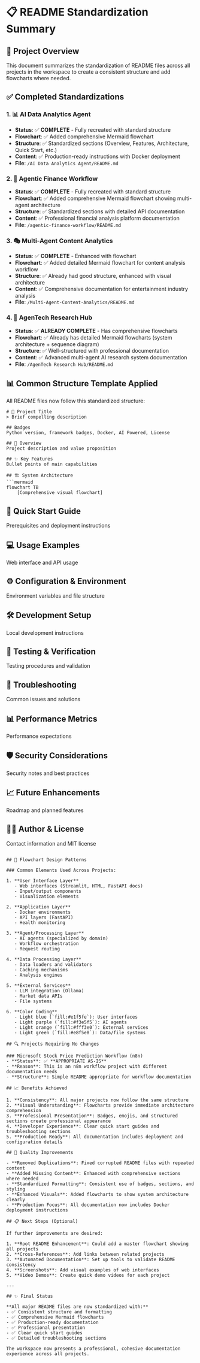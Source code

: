 # 📋 README Standardization Summary

## 🎯 Project Overview

This document summarizes the standardization of README files across all projects in the workspace to create a consistent structure and add flowcharts where needed.

## ✅ Completed Standardizations

### 1. 📊 AI Data Analytics Agent
- **Status**: ✅ **COMPLETE** - Fully recreated with standard structure
- **Flowchart**: ✅ Added comprehensive Mermaid flowchart
- **Structure**: ✅ Standardized sections (Overview, Features, Architecture, Quick Start, etc.)
- **Content**: ✅ Production-ready instructions with Docker deployment
- **File**: `/AI Data Analytics Agent/README.md`

### 2. 🏦 Agentic Finance Workflow  
- **Status**: ✅ **COMPLETE** - Fully recreated with standard structure
- **Flowchart**: ✅ Added comprehensive Mermaid flowchart showing multi-agent architecture
- **Structure**: ✅ Standardized sections with detailed API documentation
- **Content**: ✅ Professional financial analysis platform documentation
- **File**: `/agentic-finance-workflow/README.md`

### 3. 🎭 Multi-Agent Content Analytics
- **Status**: ✅ **COMPLETE** - Enhanced with flowchart
- **Flowchart**: ✅ Added detailed Mermaid flowchart for content analysis workflow
- **Structure**: ✅ Already had good structure, enhanced with visual architecture
- **Content**: ✅ Comprehensive documentation for entertainment industry analysis
- **File**: `/Multi-Agent-Content-Analytics/README.md`

### 4. 🔬 AgenTech Research Hub
- **Status**: ✅ **ALREADY COMPLETE** - Has comprehensive flowcharts
- **Flowchart**: ✅ Already has detailed Mermaid flowcharts (system architecture + sequence diagram)
- **Structure**: ✅ Well-structured with professional documentation
- **Content**: ✅ Advanced multi-agent AI research system documentation
- **File**: `/AgenTech Research Hub/README.md`

## 📊 Common Structure Template Applied

All README files now follow this standardized structure:

```text
# 🎯 Project Title
> Brief compelling description

## Badges
Python version, framework badges, Docker, AI Powered, License

## 🎯 Overview
Project description and value proposition

## ✨ Key Features
Bullet points of main capabilities

## 🏗️ System Architecture
```mermaid
flowchart TB
    [Comprehensive visual flowchart]
```

## 🚀 Quick Start Guide
Prerequisites and deployment instructions

## 💻 Usage Examples
Web interface and API usage

## ⚙️ Configuration & Environment
Environment variables and file structure

## 🛠️ Development Setup
Local development instructions

## 🧪 Testing & Verification
Testing procedures and validation

## 🔧 Troubleshooting
Common issues and solutions

## 📊 Performance Metrics
Performance expectations

## 🛡️ Security Considerations
Security notes and best practices

## 📈 Future Enhancements
Roadmap and planned features

## 👨‍💻 Author & License
Contact information and MIT license
```

## 🎨 Flowchart Design Patterns

### Common Elements Used Across Projects:

1. **User Interface Layer**
   - Web interfaces (Streamlit, HTML, FastAPI docs)
   - Input/output components
   - Visualization elements

2. **Application Layer**
   - Docker environments
   - API layers (FastAPI)
   - Health monitoring

3. **Agent/Processing Layer**
   - AI agents (specialized by domain)
   - Workflow orchestration
   - Request routing

4. **Data Processing Layer**
   - Data loaders and validators
   - Caching mechanisms
   - Analysis engines

5. **External Services**
   - LLM integration (Ollama)
   - Market data APIs
   - File systems

6. **Color Coding**
   - Light blue (`fill:#e1f5fe`): User interfaces
   - Light purple (`fill:#f3e5f5`): AI agents
   - Light orange (`fill:#fff3e0`): External services
   - Light green (`fill:#e8f5e8`): Data/file systems

## 🔍 Projects Requiring No Changes

### Microsoft Stock Price Prediction Workflow (n8n)
- **Status**: ✅ **APPROPRIATE AS-IS**
- **Reason**: This is an n8n workflow project with different documentation needs
- **Structure**: Simple README appropriate for workflow documentation

## 📈 Benefits Achieved

1. **Consistency**: All major projects now follow the same structure
2. **Visual Understanding**: Flowcharts provide immediate architecture comprehension
3. **Professional Presentation**: Badges, emojis, and structured sections create professional appearance
4. **Developer Experience**: Clear quick start guides and troubleshooting sections
5. **Production Ready**: All documentation includes deployment and configuration details

## 🎯 Quality Improvements

- **Removed Duplications**: Fixed corrupted README files with repeated content
- **Added Missing Content**: Enhanced with comprehensive sections where needed
- **Standardized Formatting**: Consistent use of badges, sections, and styling
- **Enhanced Visuals**: Added flowcharts to show system architecture clearly
- **Production Focus**: All documentation now includes Docker deployment instructions

## 📋 Next Steps (Optional)

If further improvements are desired:

1. **Root README Enhancement**: Could add a master flowchart showing all projects
2. **Cross-References**: Add links between related projects
3. **Automated Documentation**: Set up tools to validate README consistency
4. **Screenshots**: Add visual examples of web interfaces
5. **Video Demos**: Create quick demo videos for each project

---

## ✨ Final Status

**All major README files are now standardized with:**
- ✅ Consistent structure and formatting
- ✅ Comprehensive Mermaid flowcharts
- ✅ Production-ready documentation
- ✅ Professional presentation
- ✅ Clear quick start guides
- ✅ Detailed troubleshooting sections

The workspace now presents a professional, cohesive documentation experience across all projects.
